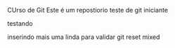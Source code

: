 CUrso de Git
Este é um repostiorio teste de git iniciante

testando

inserindo mais uma linda para validar git reset mixed
